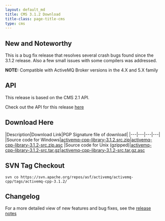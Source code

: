 ```yaml
---
layout: default_md
title: CMS 3.1.2 Download
title-class: page-title-cms
type: cms
---
```


New and Noteworthy
------------------

This is a bug fix release that resolves several crash bugs found since the 3.1.2 release. Also a few small issues with some compilers was addressed.  

**NOTE:** Compatible with ActiveMQ Broker versions in the 4.X and 5.X family

API
---

This release is based on the CMS 2.1 API.

Check out the API for this release [here](../api_docs/activemqcpp-3.0)

Download Here
-------------

|Description|Download Link|PGP Signature file of download|
|---|---|---|---|
|Source code for Windows|[activemq-cpp-library-3.1.2.src.zip](http://archive.apache.org/dist/activemq/activemq-cpp/source/activemq-cpp-library-3.1.2-src.zip)|[activemq-cpp-library-3.1.2-src.zip.asc](http://archive.apache.org/dist/activemq/activemq-cpp/source/activemq-cpp-library-3.1.2-src.zip.asc)
|Source code for Unix (gzipped)|[activemq-cpp-library-3.1.2-src.tar.gz](http://archive.apache.org/dist/activemq/activemq-cpp/source/activemq-cpp-library-3.1.2-src.tar.gz)|[activemq-cpp-library-3.1.2-src.tar.gz.asc](http://archive.apache.org/dist/activemq/activemq-cpp/source/activemq-cpp-library-3.1.2-src.tar.gz.asc)

SVN Tag Checkout
----------------
```
svn co https://svn.apache.org/repos/asf/activemq/activemq-cpp/tags/activemq-cpp-3.1.2/
```

Changelog
---------

For a more detailed view of new features and bug fixes, see the [release notes](https://issues.apache.org/jira/secure/ReleaseNote.jspa?projectId=12311207&version=12315661)

